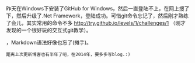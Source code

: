 昨天在Windows下安装了GitHub for Windows，然后一直登陆不上，在网上搜了下，然后升级了.Net Framework，登陆成功。可惜git命令忘记了，然后刚才熟练了会儿，其实常用的命令不多 http://try.github.io/levels/1/challenges/1 （刚才发现的一个很好玩的交互式git教学）。

，Markdown语法好像也忘了(摊手)。 






    距离上次更新博客也有半年了吧，在2014年，要多多写blog.:)



